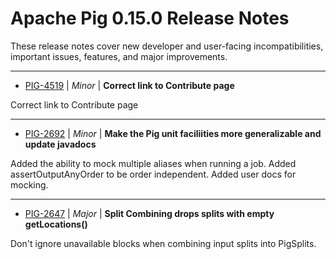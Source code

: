 
<!---
# Licensed to the Apache Software Foundation (ASF) under one
# or more contributor license agreements.  See the NOTICE file
# distributed with this work for additional information
# regarding copyright ownership.  The ASF licenses this file
# to you under the Apache License, Version 2.0 (the
# "License"); you may not use this file except in compliance
# with the License.  You may obtain a copy of the License at
#
#     http://www.apache.org/licenses/LICENSE-2.0
#
# Unless required by applicable law or agreed to in writing, software
# distributed under the License is distributed on an "AS IS" BASIS,
# WITHOUT WARRANTIES OR CONDITIONS OF ANY KIND, either express or implied.
# See the License for the specific language governing permissions and
# limitations under the License.
-->
# Apache Pig  0.15.0 Release Notes

These release notes cover new developer and user-facing incompatibilities, important issues, features, and major improvements.


---

* [PIG-4519](https://issues.apache.org/jira/browse/PIG-4519) | *Minor* | **Correct link to Contribute page**

Correct link to Contribute page


---

* [PIG-2692](https://issues.apache.org/jira/browse/PIG-2692) | *Minor* | **Make the Pig unit faciliities more generalizable and update javadocs**

Added the ability to mock multiple aliases when running a job.
Added assertOutputAnyOrder to be order independent.
Added user docs for mocking.


---

* [PIG-2647](https://issues.apache.org/jira/browse/PIG-2647) | *Major* | **Split Combining drops splits with empty getLocations()**

Don't ignore unavailable blocks when combining input splits into PigSplits.



